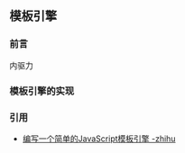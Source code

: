 ## 模板引擎

### 前言

内驱力

### 模板引擎的实现

### 引用

- [编写一个简单的JavaScript模板引擎 -zhihu](https://zhuanlan.zhihu.com/p/38565975)
